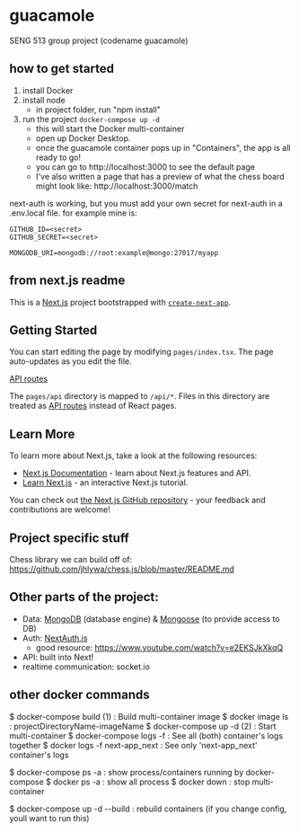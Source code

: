 # guacamole

SENG 513 group project (codename guacamole)

## how to get started

1. install Docker
2. install node
   - in project folder, run "npm install"
3. run the project `docker-compose up -d`
   - this will start the Docker multi-container
   - open up Docker Desktop.
   - once the guacamole container pops up in "Containers", the app is all ready to go!
   - you can go to http://localhost:3000 to see the default page
   - I've also written a page that has a preview of what the chess board might look like: http://localhost:3000/match

next-auth is working, but you must add your own secret for next-auth in a .env.local file. for example mine is:

```
GITHUB_ID=<secret>
GITHUB_SECRET=<secret>

MONGODB_URI=mongodb://root:example@mongo:27017/myapp
```

## from next.js readme

This is a [Next.js](https://nextjs.org/) project bootstrapped with [`create-next-app`](https://github.com/vercel/next.js/tree/canary/packages/create-next-app).

## Getting Started

You can start editing the page by modifying `pages/index.tsx`. The page auto-updates as you edit the file.

[API routes](https://nextjs.org/docs/api-routes/introduction)

The `pages/api` directory is mapped to `/api/*`. Files in this directory are treated as [API routes](https://nextjs.org/docs/api-routes/introduction) instead of React pages.

## Learn More

To learn more about Next.js, take a look at the following resources:

- [Next.js Documentation](https://nextjs.org/docs) - learn about Next.js features and API.
- [Learn Next.js](https://nextjs.org/learn) - an interactive Next.js tutorial.

You can check out [the Next.js GitHub repository](https://github.com/vercel/next.js/) - your feedback and contributions are welcome!

## Project specific stuff

Chess library we can build off of: https://github.com/jhlywa/chess.js/blob/master/README.md

## Other parts of the project:

- Data: [MongoDB](https://www.mongodb.com/docs/manual/installation/#std-label-tutorial-installation) (database engine) & [Mongoose](https://mongoosejs.com/docs/guide.html) (to provide access to DB)
- Auth: [NextAuth.js](https://next-auth.js.org/)
  - good resource: https://www.youtube.com/watch?v=e2EKSJkXkqQ
- API: built into Next!
- realtime communication: socket.io

## other docker commands

$ docker-compose build (1) : Build multi-container image
$ docker image ls : projectDirectoryName-imageName
$ docker-compose up -d (2) : Start multi-container
$ docker-compose logs -f : See all (both) container's logs together
$ docker logs -f next-app_next : See only 'next-app_next' container's logs

$ docker-compose ps -a : show process/containers running by docker-compose
$ docker ps -a : show all process
$ docker down : stop multi-container

$ docker-compose up -d --build : rebuild containers (if you change config, youll want to run this)
